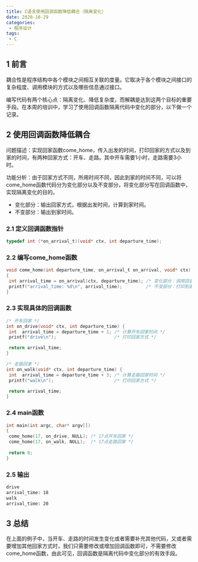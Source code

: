 ```yaml
---
title: C语言使用回调函数降低耦合（隔离变化）
date: 2020-10-29
categories:
 - 程序设计
tags:
 - C
---
```


## 1 前言

耦合性是程序结构中各个模块之间相互关联的度量。它取决于各个模块之间接口的复杂程度、调用模块的方式以及哪些信息通过接口。

编写代码有两个核心点：隔离变化、降低复杂度，而解耦是达到这两个目标的重要手段。在本周的培训中，学习了使用回调函数隔离代码中变化的部分，以下做一个记录。

## 2 使用回调函数降低耦合

问题描述：实现回家函数come_home，传入出发的时间，打印回家的方式以及到家的时间，有两种回家方式：开车、走路。其中开车需要1小时，走路需要3小时。

功能分析：由于回家方式不同，所用时间不同，因此到家的时间不同，可以将come_home函数代码分为变化部分以及不变部分，将变化部分写在回调函数中，实现隔离变化的目的。

- 变化部分：输出回家方式，根据出发时间，计算到家时间。
- 不变部分：输出到家时间。

### 2.1 定义回调函数指针

```c
typedef int (*on_arrival_t)(void* ctx, int departure_time);
```

### 2.2 编写come_home函数

```c
void come_home(int departure_time, on_arrival_t on_arrival, void* ctx)
{
 int arrival_time = on_arrival(ctx, departure_time); /* 变化部分：调用回调函数计算到家时间 */
 printf("arrival_time: %d\n", arrival_time);         /* 不变部分：打印到家时间 */
}
```

### 2.3 实现具体的回调函数

```c
/* 开车回家 */
int on_drive(void* ctx, int departure_time) {
 int  arrival_time = departure_time + 1; /* 计算开车回家时间 */
 printf("drive\n");                      /* 打印回家方式 */

 return arrival_time;
}

/* 走路回家 */
int on_walk(void* ctx, int departure_time) {
 int  arrival_time = departure_time + 3; /* 计算走路回家时间 */
 printf("walk\n");                       /* 打印回家方式 */

 return arrival_time;
}
```

### 2.4 main函数

```c
int main(int argc, char* argv[])
{
 come_home(17, on_drive, NULL); /* 17点开车回家 */
 come_home(17, on_walk, NULL);  /* 17点走路回家 */
 
 return 0;
}
```

### 2.5 输出

```bash
drive
arrival_time: 18
walk
arrival_time: 20
```

## 3 总结

在上面的例子中，当开车、走路的时间发生变化或者需要补充其他代码，又或者需要增加其他回家方式时，我们只需要修改或增加回调函数即可，不需要修改come_home函数，由此可见，回调函数是隔离代码中变化部分的有效手段。
